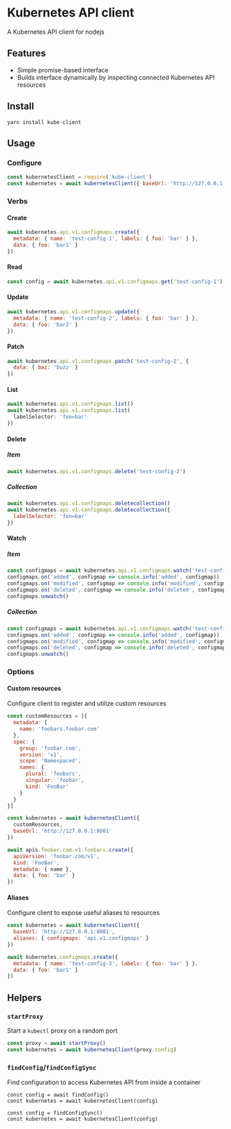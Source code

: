 # Kubernetes API client

A Kubernetes API client for nodejs

## Features

* Simple promise-based interface
* Builds interface dynamically by inspecting connected Kubernetes API resources

## Install

```shell
yarn install kube-client
```

## Usage

### Configure

```js
const kubernetesClient = require('kube-client')
const kubernetes = await kubernetesClient({ baseUrl: 'http://127.0.0.1:8001' })
```

### Verbs

#### Create

```js
await kubernetes.api.v1.configmaps.create({
  metadata: { name: 'test-config-1', labels: { foo: 'bar' } },
  data: { foo: 'bar1' }
})
```

#### Read

```js
const config = await kubernetes.api.v1.configmaps.get('test-config-1')
```

#### Update

```js
await kubernetes.api.v1.configmaps.update({
  metadata: { name: 'test-config-2', labels: { foo: 'bar' } },
  data: { foo: 'bar2' }
})
```

#### Patch

```js
await kubernetes.api.v1.configmaps.patch('test-config-2', {
  data: { baz: 'buzz' }
})
```

#### List

```js
await kubernetes.api.v1.configmaps.list()
await kubernetes.api.v1.configmaps.list(
  labelSelector: 'foo=bar'
})
```

#### Delete

##### Item

```js
await kubernetes.api.v1.configmaps.delete('test-config-2')
```

##### Collection

```js
await kubernetes.api.v1.configmaps.deletecollection()
await kubernetes.api.v1.configmaps.deletecollection({
  labelSelector: 'foo=bar'
})
```

#### Watch

##### Item

```js
const configmaps = await kubernetes.api.v1.configmaps.watch('test-config-2')
configmaps.on('added', configmap => console.info('added', configmap))
configmaps.on('modified', configmap => console.info('modified', configmap))
configmaps.on('deleted', configmap => console.info('deleted', configmap))
configmaps.unwatch()
```

##### Collection

```js
const configmaps = await kubernetes.api.v1.configmaps.watch('test-config-2')
configmaps.on('added', configmap => console.info('added', configmap))
configmaps.on('modified', configmap => console.info('modified', configmap))
configmaps.on('deleted', configmap => console.info('deleted', configmap))
configmaps.unwatch()
```

### Options

#### Custom resources

Configure client to register and utilize custom resources

```js
const customResources = [{
  metadata: {
    name: 'foobars.foobar.com'
  },
  spec: {
    group: 'foobar.com',
    version: 'v1',
    scope: 'Namespaced',
    names: {
      plural: 'foobars',
      singular: 'foobar',
      kind: 'FooBar'
    }
  }
}]

const kubernetes = await kubernetesClient({
  customResources,
  baseUrl: 'http://127.0.0.1:8001'
})

await apis.foobar.com.v1.foobars.create({
  apiVersion: 'foobar.com/v1',
  kind: 'FooBar',
  metadata: { name },
  data: { foo: 'bar' }
})
```

#### Aliases

Configure client to expose useful aliases to resources

```js
const kubernetes = await kubernetesClient({
  baseUrl: 'http://127.0.0.1:8001',
  aliases: { configmaps: 'api.v1.configmaps' }
})

await kubernetes.configmaps.create({
  metadata: { name: 'test-config-3', labels: { foo: 'bar' } },
  data: { foo: 'bar1' }
})
```

## Helpers

### `startProxy`

Start a `kubectl` proxy on a random port

```js
const proxy = await startProxy()
const kubernetes = await kubernetesClient(proxy.config)
```

### `findConfig`/`findConfigSync`

Find configuration to access Kubernetes API from inside a container

```
const config = await findConfig()
const kubernetes = await kubernetesClient(config)
```

```
const config = findConfigSync()
const kubernetes = await kubernetesClient(config)
```
